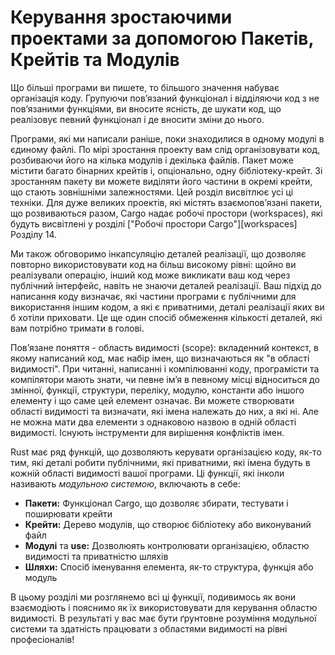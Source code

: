 # Керування зростаючими проектами за допомогою Пакетів, Крейтів та Модулів

Що більші програми ви пишете, то більшого значення набуває організація коду. Групуючи повʼязаний функціонал і відділяючи код з не повʼязаними функціями, ви вносите ясність, де шукати код, що реалізовує певний функціонал і де вносити зміни до нього.

Програми, які ми написали раніше, поки знаходилися в одному модулі в єдиному файлі. По мірі зростання проекту вам слід організовувати код, розбиваючи його на кілька модулів і декілька файлів. Пакет може містити багато бінарних крейтів і, опціонально, одну бібліотеку-крейт. Зі зростанням пакету ви можете виділяти його частини в окремі крейти, що стають зовнішніми залежностями. Цей розділ висвітлює усі ці техніки. Для дуже великих проектів, які містять взаємоповʼязані пакети, що розвиваються разом, Cargo надає робочі простори (workspaces), які  будуть висвітлені у розділі ["Робочі простори Cargo"][workspaces]<!-- ignore --> Розділу 14.

Ми також обговоримо інкапсуляцію деталей реалізації, що дозволяє повторно використовувати код на більш високому рівні: щойно ви реалізували операцію, інший код може викликати ваш код через публічний інтерфейс, навіть не знаючи деталей реалізації. Ваш підхід до написання коду визначає, які частини програми є публічними для використання іншим кодом, а які є приватними, деталі реалізації яких ви б хотіли приховати. Це ще один спосіб обмеження кількості деталей, які вам потрібно тримати в голові.

Повʼязане поняття - область видимості (scope): вкладенний контекст, в якому написаний код, має набір імен, що визначаються як "в області видимості". При читанні, написанні і компілюванні коду, програмісти та компілятори мають знати, чи певне імʼя в певному місці відноситься до змінної, функції, структури, переліку, модулю, константи або іншого елементу і що саме цей елемент означає. Ви можете створювати області видимості та визначати, які імена належать до них, а які ні. Але не можна мати два елементи з однаковою назвою в одній області видимості. Існують інструменти для вирішення конфліктів імен.

Rust має ряд функцій, що дозволяють керувати організацією коду, як-то тим, які деталі робити публічними, які приватними, які імена будуть в кожній області видимості вашої програми. Ці функції, які інколи називають *модульною системою*, включають в себе:

* **Пакети:** Функціонал Cargo, що дозволяє збирати, тестувати і поширювати крейти
* **Крейти:** Дерево модулів, що створює бібліотеку або виконуваний файл
* **Модулі** та **use:** Дозволюять контролювати організацією, областю видимості та приватністю шляхів
* **Шляхи:** Спосіб іменування елемента, як-то структура, функція або модуль

В цьому розділі ми розглянемо всі ці функції, подивимось як вони взаємодіють і пояснимо як їх використовувати для керування областю видимості. В результаті у вас має бути ґрунтовне розуміння модульної системи та здатність працювати з областями видимості на рівні професіоналів!
